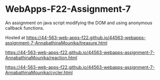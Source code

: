 # WebApps-F22-Assignment-7
An assignment on java script modifying the DOM and using anonymous callback functions.

Hosted at https://44-563-web-apps-f22.github.io/44563-webapps-assignment-7-AnnabathinaMounika/treasure.html <br>

https://44-563-web-apps-f22.github.io/44563-webapps-assignment-7-AnnabathinaMounika/reaction.html <br>

https://44-563-web-apps-f22.github.io/44563-webapps-assignment-7-AnnabathinaMounika/cycler.html